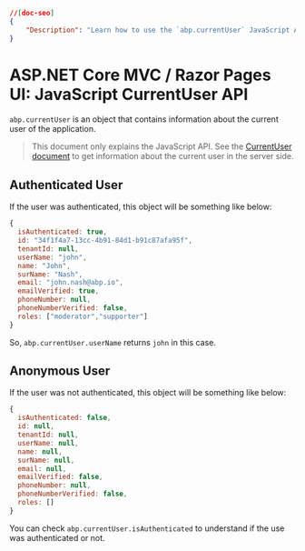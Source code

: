 ```json
//[doc-seo]
{
    "Description": "Learn how to use the `abp.currentUser` JavaScript API to access current user information in your ASP.NET Core MVC/Razor Pages applications."
}
```

# ASP.NET Core MVC / Razor Pages UI: JavaScript CurrentUser API

`abp.currentUser` is an object that contains information about the current user of the application.

> This document only explains the JavaScript API. See the [CurrentUser document](../../../infrastructure/current-user.md) to get information about the current user in the server side.

## Authenticated User

If the user was authenticated, this object will be something like below:

````js
{
  isAuthenticated: true,
  id: "34f1f4a7-13cc-4b91-84d1-b91c87afa95f",
  tenantId: null,
  userName: "john",
  name: "John",
  surName: "Nash",
  email: "john.nash@abp.io",
  emailVerified: true,
  phoneNumber: null,
  phoneNumberVerified: false,
  roles: ["moderator","supporter"]
}
````

So, `abp.currentUser.userName` returns `john` in this case.

## Anonymous User

If the user was not authenticated, this object will be something like below:

````js
{
  isAuthenticated: false,
  id: null,
  tenantId: null,
  userName: null,
  name: null,
  surName: null,
  email: null,
  emailVerified: false,
  phoneNumber: null,
  phoneNumberVerified: false,
  roles: []
}
````

You can check `abp.currentUser.isAuthenticated` to understand if the use was authenticated or not.